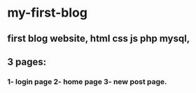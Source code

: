 # my-first-blog
## first blog website, html css js php mysql, 
## 3 pages: 
### 1- login page 2- home page 3- new post page.
